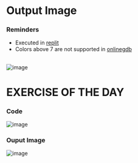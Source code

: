 # Output Image
### Reminders
- Executed in [replit](https://replit.com/~) <br>
- Colors above 7 are not supported in [onlinegdb](https://www.onlinegdb.com/online_c++_compiler)
<br><br>

![image](https://user-images.githubusercontent.com/79815768/119141761-3dc38e00-ba78-11eb-88cb-5458220fd8f5.png)

# EXERCISE OF THE DAY
### Code
![image](https://user-images.githubusercontent.com/79815768/119089120-3bdbd980-ba3c-11eb-9744-e6fdd3ff874a.png)

### Ouput Image
![image](https://user-images.githubusercontent.com/79815768/119089130-3ed6ca00-ba3c-11eb-9bb2-e9bf42fe8fc7.png)
